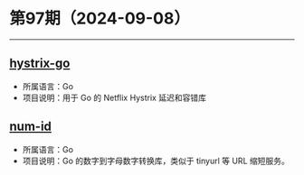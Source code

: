 # 第97期（2024-09-08）

---
## [hystrix-go](https://github.com/afex/hystrix-go)
- 所属语言：Go
- 项目说明：用于 Go 的 Netflix Hystrix 延迟和容错库

## [num-id](https://github.com/simon-whitehead/num-id)
- 所属语言：Go
- 项目说明：Go 的数字到字母数字转换库，类似于 tinyurl 等 URL 缩短服务。
